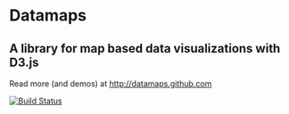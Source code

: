 Datamaps
=====

A library for map based data visualizations with D3.js
------

Read more (and demos) at http://datamaps.github.com

[![Build Status](https://secure.travis-ci.org/markmarkoh/datamaps.png)](http://travis-ci.org/markmarkoh/datamaps)

